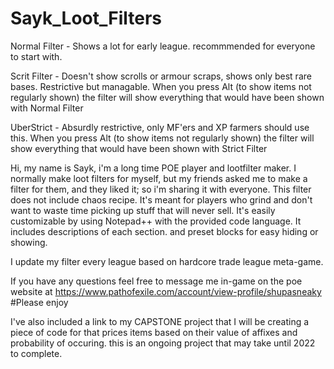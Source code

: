 # Sayk_Loot_Filters
Normal Filter - Shows a lot for early league. recommmended for everyone to start with.

Scrit Filter - Doesn't show scrolls or armour scraps, shows only best rare bases. Restrictive but managable. When you press Alt (to show items not regularly shown) the filter will show everything that would have been shown with Normal Filter

UberStrict - Absurdly restrictive, only MF'ers and XP farmers should use this. When you press Alt (to show items not regularly shown) the filter will show everything that would have been shown with Strict Filter

Hi, my name is Sayk, i'm a long time POE player and lootfilter maker. I normally make loot filters for myself, but my friends asked me to make a filter for them, and they liked it; so i'm sharing it with everyone.
This filter does not include chaos recipe. 
It's meant for players who grind and don't want to waste time picking up stuff that will never sell.
It's easily customizable by using Notepad++ with the provided code language.
It includes descriptions of each section. and preset blocks for easy hiding or showing.

I update my filter every league based on hardcore trade league meta-game.

If you have any questions feel free to message me in-game on the poe website at https://www.pathofexile.com/account/view-profile/shupasneaky
#Please enjoy

I've also included a link to my CAPSTONE project that I will be creating a piece of code for that prices items based on their value of affixes and probability of occuring. this is an ongoing project that may take until 2022 to complete.
